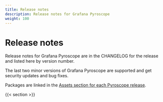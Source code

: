 ```yaml
---
title: Release notes
description: Release notes for Grafana Pyroscope
weight: 100
---
```


# Release notes

Release notes for Grafana Pyroscope are in the CHANGELOG for the release and
listed here by version number.

The last two minor versions of Grafana Pyroscope are supported and get security updates and bug fixes.

Packages are linked in the [Assets section for each Pyroscope release](https://github.com/grafana/pyroscope/releases).

{{< section >}}
